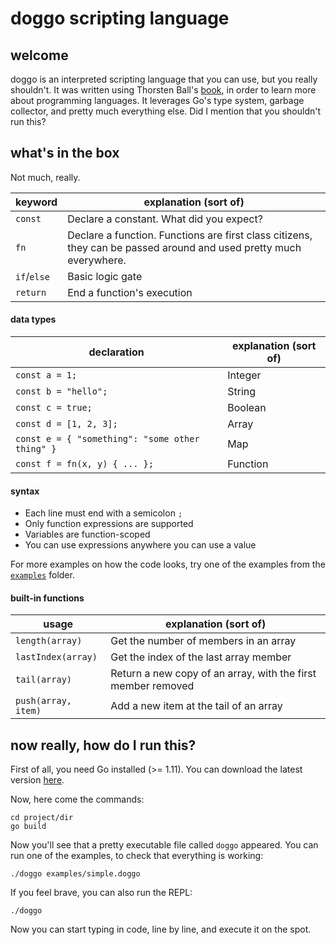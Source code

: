 # doggo scripting language

## welcome

doggo is an interpreted scripting language that you can use, but you really shouldn't. It was written using Thorsten Ball's [book](https://interpreterbook.com), in order to learn more about programming languages.
It leverages Go's type system, garbage collector, and pretty much everything else. Did I mention that you shouldn't run this?

## what's in the box

Not much, really.

| **keyword** | **explanation (sort of)** |
|---|---|
| `const` | Declare a constant. What did you expect? |
| `fn` | Declare a function. Functions are first class citizens, they can be passed around and used pretty much everywhere. |
| `if`/`else` | Basic logic gate |
| `return` | End a function's execution |

#### data types

| **declaration** | **explanation (sort of)** |
|---|---|
| `const a = 1;` | Integer |
| `const b = "hello";` | String |
| `const c = true;` | Boolean |
| `const d = [1, 2, 3];` | Array |
| `const e = { "something": "some other thing" }` | Map |
| `const f = fn(x, y) { ... };` | Function |
 
#### syntax
 
* Each line must end with a semicolon `;`
* Only function expressions are supported
* Variables are function-scoped
* You can use expressions anywhere you can use a value
 
For more examples on how the code looks, try one of the examples from the [`examples`](examples) folder.

#### built-in functions

| **usage** | **explanation (sort of)** |
|---|---|
| `length(array)` | Get the number of members in an array |
| `lastIndex(array)` | Get the index of the last array member |
| `tail(array)` | Return a new copy of an array, with the first member removed  |
| `push(array, item)` | Add a new item at the tail of an array |

## now really, how do I run this?

First of all, you need Go installed (>= 1.11). You can download the latest version [here](https://golang.org/dl/).

Now, here come the commands:

```nohighlight
cd project/dir
go build
```

Now you'll see that a pretty executable file called `doggo` appeared.
You can run one of the examples, to check that everything is working:

```nohighlight
./doggo examples/simple.doggo
```

If you feel brave, you can also run the REPL:
```nohighlight
./doggo
```
Now you can start typing in code, line by line, and execute it on the spot.
